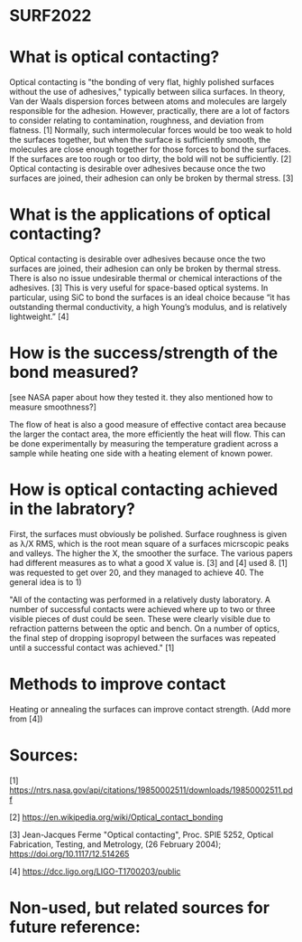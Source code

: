 # SURF2022

# What is optical contacting?
Optical contacting is "the bonding of very flat, highly polished surfaces without the use of adhesives," typically between silica surfaces. In theory, Van der Waals dispersion forces between atoms and molecules are largely responsible for the adhesion. However, practically, there are a lot of factors to consider relating to contamination, roughness, and deviation from flatness. [1] Normally, such intermolecular forces would be too weak to hold the surfaces together, but when the surface is sufficiently smooth, the molecules are close enough together for those forces to bond the surfaces. If the surfaces are too rough or too dirty, the bold will not be sufficiently. [2] Optical contacting is desirable over adhesives because once the two surfaces are joined, their adhesion can only be broken by thermal stress. [3]

# What is the applications of optical contacting?
Optical contacting is desirable over adhesives because once the two surfaces are joined, their adhesion can only be broken by thermal stress. There is also no issue undesirable thermal or chemical interactions of the adhesives. [3] This is very useful for space-based optical systems. In particular, using SiC to bond the surfaces is an ideal choice because “it has outstanding thermal conductivity, a high Young’s modulus, and is relatively lightweight.” [4] 

# How is the success/strength of the bond measured?
[see NASA paper about how they tested it. they also mentioned how to measure smoothness?]

The flow of heat is also a good measure of effective contact area because the larger the contact area, the more efficiently the heat will flow. This can be done experimentally by measuring the temperature gradient across a sample while heating one side with a heating element of known power.

# How is optical contacting achieved in the labratory?
First, the surfaces must obviously be polished. Surface roughness is given as λ/X RMS, which is the root mean square of a surfaces micrscopic peaks and valleys. The higher the X, the smoother the surface. The various papers had different measures as to what a good X value is. [3] and [4] used 8. [1] was requested to get over 20, and they managed to achieve 40.
The general idea is to
1) 

"All of the contacting was performed in a relatively dusty laboratory. A number of successful contacts were achieved where up to two or three visible pieces of dust could be seen. These were clearly visible due to refraction patterns between the optic and bench. On a number of optics, the final step of dropping isopropyl between the surfaces was repeated until a successful contact was achieved." [1]

# Methods to improve contact
Heating or annealing the surfaces can improve contact strength.
(Add more from [4])

# Sources:
[1] https://ntrs.nasa.gov/api/citations/19850002511/downloads/19850002511.pdf

[2] https://en.wikipedia.org/wiki/Optical_contact_bonding

[3] Jean-Jacques Ferme "Optical contacting", Proc. SPIE 5252, Optical Fabrication, Testing, and Metrology, (26 February 2004); https://doi.org/10.1117/12.514265

[4] https://dcc.ligo.org/LIGO-T1700203/public

# Non-used, but related sources for future reference:

